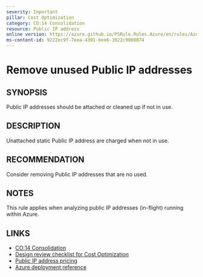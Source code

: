 ```yaml
---
severity: Important
pillar: Cost Optimization
category: CO:14 Consolidation
resource: Public IP address
online version: https://azure.github.io/PSRule.Rules.Azure/en/rules/Azure.PublicIP.IsAttached/
ms-content-id: 9222ec9f-7eea-4301-bee6-3022c9008874
---
```


# Remove unused Public IP addresses

## SYNOPSIS

Public IP addresses should be attached or cleaned up if not in use.

## DESCRIPTION

Unattached static Public IP address are charged when not in use.

## RECOMMENDATION

Consider removing Public IP addresses that are no used.

## NOTES

This rule applies when analyzing public IP addresses (in-flight) running within Azure.

## LINKS

- [CO:14 Consolidation](https://learn.microsoft.com/azure/well-architected/cost-optimization/consolidation)
- [Design review checklist for Cost Optimization](https://learn.microsoft.com/azure/well-architected/cost-optimization/checklist)
- [Public IP address pricing](https://azure.microsoft.com/pricing/details/ip-addresses/)
- [Azure deployment reference](https://learn.microsoft.com/azure/templates/microsoft.network/publicipaddresses)
